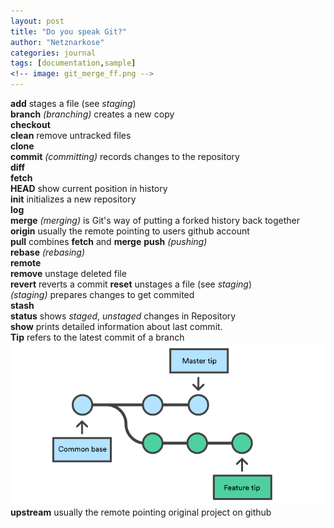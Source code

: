 ```yaml
---
layout: post
title: "Do you speak Git?"
author: "Netznarkose"
categories: journal
tags: [documentation,sample]
<!-- image: git_merge_ff.png -->
---
```

**add** stages a file (see *staging*)  
**branch** *(branching)* creates a new copy  
**checkout**  
**clean**  remove untracked files  
**clone**  
**commit** *(committing)* records changes to the repository  
**diff**   
**fetch**  
**HEAD** show current position in history  
**init** initializes a new repository   
**log**  
**merge** *(merging)* is Git's way of putting a forked history back together  
**origin** usually the remote pointing to users github account   
**pull** combines __fetch__ and __merge__ 
**push** *(pushing)*  
**rebase** *(rebasing)*  
**remote**  
**remove** unstage deleted file  
**revert** reverts a commit
**reset** unstages a file (see *staging*)  
*(staging)* prepares changes to get commited  
**stash**   
**status** shows *staged*, *unstaged* changes in Repository  
**show** prints detailed information about last commit.  
**Tip** refers to the latest commit of a branch  
![image-title-here](/assets/img/tip_of_branch.png)  
**upstream** usually the remote pointing original project on github   
